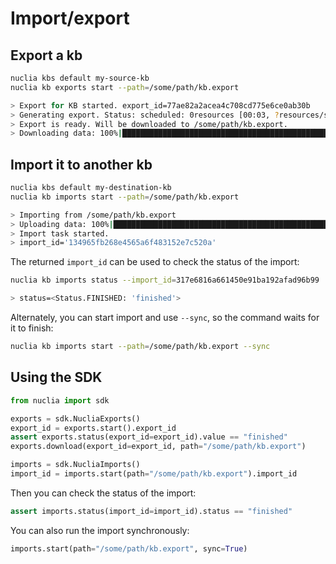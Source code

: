 # Import/export

## Export a kb

```sh
nuclia kbs default my-source-kb
nuclia kb exports start --path=/some/path/kb.export

> Export for KB started. export_id=77ae82a2acea4c708cd775e6ce0ab30b
> Generating export. Status: scheduled: 0resources [00:03, ?resources/s]
> Export is ready. Will be downloaded to /some/path/kb.export.
> Downloading data: 100%|█████████████████████████████████████████████████████████| 3.66M/3.66M [00:00<00:00, 14.1MiB/s
```

## Import it to another kb

```sh
nuclia kbs default my-destination-kb
nuclia kb imports start --path=/some/path/kb.export

> Importing from /some/path/kb.export
> Uploading data: 100%|███████████████████████████████████████████████████████████| 3.66M/3.66M [00:00<00:00, 23.1MiB/s]
> Import task started.
> import_id='134965fb268e4565a6f483152e7c520a'
```

The returned `import_id` can be used to check the status of the import:

```sh
nuclia kb imports status --import_id=317e6816a661450e91ba192afad96b99

> status=<Status.FINISHED: 'finished'>
```

Alternately, you can start import and use `--sync`, so the command waits for it to finish:

```sh
nuclia kb imports start --path=/some/path/kb.export --sync
```

## Using the SDK

```python
from nuclia import sdk

exports = sdk.NucliaExports()
export_id = exports.start().export_id
assert exports.status(export_id=export_id).value == "finished"
exports.download(export_id=export_id, path="/some/path/kb.export")

imports = sdk.NucliaImports()
import_id = imports.start(path="/some/path/kb.export").import_id
```

Then you can check the status of the import:

```python
assert imports.status(import_id=import_id).status == "finished"
```

You can also run the import synchronously:

```python
imports.start(path="/some/path/kb.export", sync=True)
```

